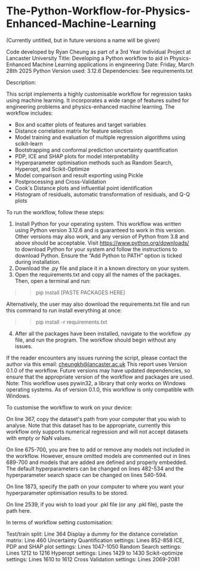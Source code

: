 # The-Python-Workflow-for-Physics-Enhanced-Machine-Learning

(Currently untitled, but in future versions a name will be given)

Code developed by Ryan Cheung as part of a 3rd Year Individual Project at Lancaster University
Title: Developing a Python workflow to aid in Physics-Enhanced Machine Learning applications in engineering
Date: Friday, March 28th 2025
Python Version used: 3.12.6
Dependencies: See requirements.txt

Description:

This script implements a highly customisable workflow for regression tasks using machine learning.
It incorporates a wide range of features suited for engineering problems and physics-enhanced machine learning.
The workflow includes:

- Box and scatter plots of features and target variables
- Distance correlation matrix for feature selection
- Model training and evaluation of multiple regression algorithms using scikit-learn
- Bootstrapping and conformal prediction uncertainty quantification
- PDP, ICE and SHAP plots for model interpretability
- Hyperparameter optimisation methods such as Random Search, Hyperopt, and Scikit-Optimize
- Model comparison and result exporting using Pickle
- Postprocessing and Cross-Validation
- Cook's Distance plots and influential point identification
- Histogram of residuals, automatic transformation of residuals, and Q-Q plots

To run the workflow, follow these steps:
1)	Install Python for your operating system. This workflow was written using Python version 3.12.6 and is guaranteed to work in this version. Other versions may also work, and any version of Python from 3.8 and above should be acceptable.
Visit https://www.python.org/downloads/ to download Python for your system and follow the instructions to download Python. Ensure the “Add Python to PATH” option is ticked during installation.
2)	Download the .py file and place it in a known directory on your system. 
3)	Open the requirements.txt and copy all the names of the packages. Then, open a terminal and run:
>>pip install [PASTE PACKAGES HERE]

Alternatively, the user may also download the requirements.txt file and run this command to run install everything at once:
>>pip install -r requirements.txt

4)	After all the packages have been installed, navigate to the workflow .py file, and run the program. The workflow should begin without any issues.

If the reader encounters any issues running the script, please contact the author via this email: cheungkh@lancaster.ac.uk
This report uses Version 0.1.0 of the workflow. Future versions may have updated dependencies, so ensure that the appropriate version of the workflow and packages are used.
Note: This workflow uses pywin32, a library that only works on Windows operating systems. As of version 0.1.0, this workflow is only compatible with Windows.

To customise the workflow to work on your device:

On line 367, copy the dataset's path from your computer that you wish to analyse. Note that this dataset has to be appropriate, currently this workflow only supports numerical regression and will not accept datasets with empty or NaN values.

On line 675-700, you are free to add or remove any models not included in the workflow. However, ensure omitted models are commented out in lines 689-700 and models that are added are defined and properly embedded. The default hyperparameters can be changed on lines 482-534 and the hyperparameter search space can be changed on lines 540-594.

On line 1873, specify the path on your computer to where you want your hyperparameter optimisation results to be stored.

On line 2539, if you wish to load your .pkl file (or any .pkl file), paste the path here.

In terms of workflow setting customisation:

Test/train split: Line 364
Display a dummy for the distance correlation matrix: Line 460
Uncertainty Quantification settings: Lines 852-858
ICE, PDP and SHAP plot settings: Lines 1047-1050
Random Search settings: Lines 1212 to 1216
Hyperopt settings: Lines 1429 to 1430
Scikit-optimize settings: Lines 1610 to 1612
Cross Validation settings: Lines 2069-2081
